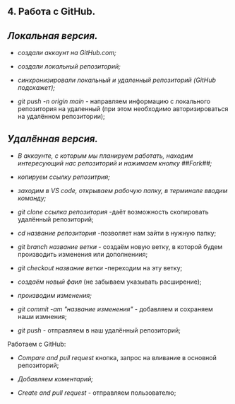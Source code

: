 ## 4. **Работа с GitHub.**

## _Локальная версия._

* _создали аккаунт на GitHub.com;_

* _создали локальный репозиторий;_

* _синхронизировали локальный и удаленный репозиторий (GitHub подскажет);_

* _git push -n origin main_ - направляем информацию с локального репозитория на удаленный (при этом необходимо авторизироваться на удалённом репозитории);

## _Удалённая версия._

* _В аккаунте, с которым мы планируем работать, находим интересующий нас репозиторий и нажимаем кнопку ##Fork##;_

* _копируем ссылку репозитрия;_

* _заходим в VS code, открываем рабочую папку, в терминале вводим команду;_ 

* _git clone ссылка репозитория_ -даёт возможность скопировать удалённый репозиторий;

* _cd название репозитория_ -позволяет нам зайти в нужную папку;

* _git branch название ветки_ - создаём новую ветку, в которой будем производить изменения или дополнениия;

* _git checkout название ветки_ -переходим на эту ветку;

* _создаём новый фаил_ (не забываем указывать расширение);

* _производим изменения;_

* _git commit -am "название изменения"_ - добавляем и сохраняем наши измнения;

* _git push_ - отправляем в наш удалённый репозиторий;

Работаем с GitHub:

* _Compare and pull request_ кнопка, запрос на вливание в основной репозиторий;

* _Добавляем коментарий;_

* _Create and pull request_ - отправляем пользователю;